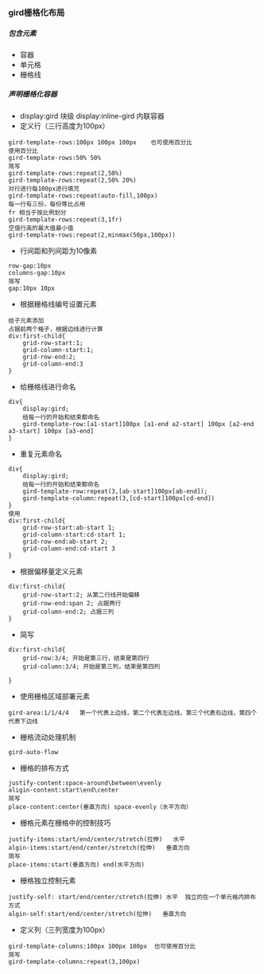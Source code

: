 ### gird栅格化布局
##### 包含元素
* 容器
* 单元格
* 栅格线
##### 声明栅格化容器
* display:gird  块级  display:inline-gird 内联容器
* 定义行（三行高度为100px） 
```
gird-template-rows:100px 100px 100px    也可使用百分比
使用百分比
gird-template-rows:50% 50%
简写
gird-template-rows:repeat(2,50%)
gird-template-rows:repeat(2,50% 20%)
对行进行每100px进行填充
gird-template-rows:repeat(auto-fill,100px)
每一行有三份，每份等比占用
fr 相当于按比例划分
gird-template-rows:repeat(3,1fr)
空值行高的最大值最小值
gird-template-rows:repeat(2,minmax(50px,100px))
```
* 行间距和列间距为10像素
```
row-gap:10px 
columns-gap:10px
简写
gap:10px 10px
```
* 根据栅格线编号设置元素
```
给子元素添加
占据前两个格子，根据边线进行计算
div:first-child{
    grid-row-start:1;
    grid-column-start:1;
    grid-row-end:2;
    grid-column-end:3
}
```
* 给栅格线进行命名
```
div{
    display:gird;
    给每一行的开始和结束都命名
    gird-template-row:[a1-start]100px [a1-end a2-start] 100px [a2-end a3-start] 100px [a3-end]
}
```
* 重复元素命名
```
div{
    display:gird;
    给每一行的开始和结束都命名
    gird-template-row:repeat(3,[ab-start]100px[ab-end]);
    gird-template-column:repeat(3,[cd-start]100px[cd-end])
}
使用
div:first-child{
    grid-row-start:ab-start 1;
    grid-column-start:cd-start 1;
    grid-row-end:ab-start 2;
    grid-column-end:cd-start 3
}
```
* 根据偏移量定义元素
```
div:first-child{
    grid-row-start:2; 从第二行线开始偏移
    grid-row-end:span 2; 占据两行
    grid-column-end:2; 占据三列
}
```
* 简写
```
div:first-child{
    grid-row:3/4; 开始是第三行，结束是第四行
    grid-column:3/4; 开始是第三列，结束是第四列

}
```
* 使用栅格区域部署元素
```
gird-area:1/1/4/4   第一个代表上边线，第二个代表左边线，第三个代表右边线，第四个代表下边线
```
* 栅格流动处理机制
```
gird-auto-flow
```
* 栅格的排布方式
```
justify-content:space-around\between\evenly
aligin-content:start\end\center
简写
place-content:center(垂直方向) space-evenly（水平方向）
```
* 栅格元素在栅格中的控制技巧
```
justify-items:start/end/center/stretch(拉伸)   水平
algin-items:start/end/center/stretch(拉伸)   垂直方向
简写 
place-items:start(垂直方向) end(水平方向) 
```
* 栅格独立控制元素
```
justify-self: start/end/center/stretch(拉伸) 水平  独立的在一个单元格内排布方式
algin-self:start/end/center/stretch(拉伸)   垂直方向
```
* 定义列（三列宽度为100px）
```
gird-template-columns:100px 100px 100px  也可使用百分比
简写
gird-template-columns:repeat(3,100px)  
```